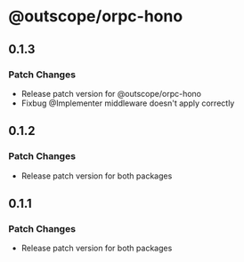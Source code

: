 # @outscope/orpc-hono

## 0.1.3

### Patch Changes

- Release patch version for @outscope/orpc-hono
- Fixbug @Implementer middleware doesn't apply correctly

## 0.1.2

### Patch Changes

- Release patch version for both packages

## 0.1.1

### Patch Changes

- Release patch version for both packages
